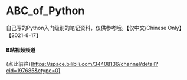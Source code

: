 # ABC_of_Python
自己写的Python入门级别的笔记资料，仅供参考哦。【仅中文/Chinese Only】【2021-8-17】

#### B站视频频道
(点此前往)[https://space.bilibili.com/34408136/channel/detail?cid=197685&ctype=0]
